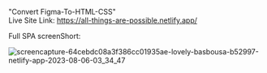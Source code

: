 "Convert Figma-To-HTML-CSS" <br>
Live Site Link: https://all-things-are-possible.netlify.app/ <br>

Full SPA screenShort:

![screencapture-64cebdc08a3f386cc01935ae-lovely-basbousa-b52997-netlify-app-2023-08-06-03_34_47](https://github.com/Abir191197/Figma-To-HTML-CSS/assets/117544010/4b5504cf-2869-472d-b751-35034a4a3c26)



